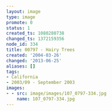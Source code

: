 ```yaml
---
layout: image
type: image
promote: 0
status: 1
created_ts: 1080280738
changed_ts: 1372159356
node_id: 334
title: 00797 - Hairy Trees
created: '2004-03-26'
changed: '2013-06-25'
aliases: []
tags:
- California
- 2003/09 - September 2003
images:
- - src: image/images/107_0797-334.jpg
    name: 107_0797-334.jpg
---
```


